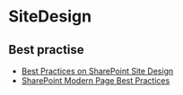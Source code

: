 # SiteDesign

## Best practise

- [Best Practices on SharePoint Site Design](https://sharepointmaven.com/best-practices-sharepoint-site-design)
- [SharePoint Modern Page Best Practices](https://sharepointmaven.com/sharepoint-modern-page-best-practices)